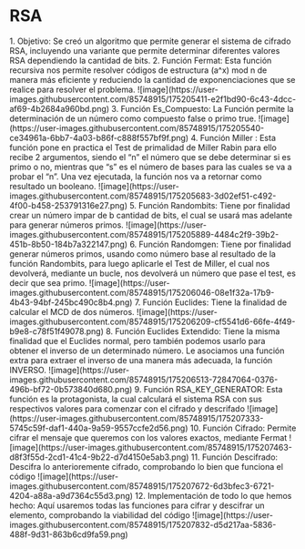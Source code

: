 <h1> RSA</h1>
1. Objetivo: Se creó un algoritmo que permite generar el sistema de cifrado RSA, incluyendo una variante que permite determinar diferentes valores RSA dependiendo la cantidad de bits. 2. Función Fermat: Esta función recursiva nos permite resolver códigos de estructura (a^x) mod n de manera más eficiente y reduciendo la cantidad de exponenciaciones que se realice para resolver el problema. ![image](https://user-images.githubusercontent.com/85748915/175205411-e2f1bd90-6c43-4dcc-af69-4b2684a960bd.png) 3. Función Es_Compuesto: La Función permite la determinación de un número como compuesto false o primo true. ![image](https://user-images.githubusercontent.com/85748915/175205540-ce34961a-6bb7-4a03-b86f-c888f557bf9f.png) 4. Función Miller : Esta función pone en practica el Test de primalidad de Miller Rabin para ello recibe 2 argumentos, siendo el “n” el número que se debe determinar si es primo o no, mientras que “s” es el número de bases para las cuales se va a probar el “n”. Una vez ejecutada, la función nos va a retornar como resultado un booleano. ![image](https://user-images.githubusercontent.com/85748915/175205683-3d02ef51-c492-4f00-b458-253791316e27.png) 5. Función Randombits: Tiene por finalidad crear un número impar de b cantidad de bits, el cual se usará mas adelante para generar números primos. ![image](https://user-images.githubusercontent.com/85748915/175205889-4484c2f9-39b2-451b-8b50-184b7a322147.png) 6. Función Randomgen: Tiene por finalidad generar números primos, usando como número base al resultado de la función Randombits, para luego aplicarle el Test de Miller, el cual nos devolverá, mediante un bucle, nos devolverá un número que pase el test, es decir que sea primo. ![image](https://user-images.githubusercontent.com/85748915/175206046-08e1f32a-17b9-4b43-94bf-245bc490c8b4.png) 7. Función Euclides: Tiene la finalidad de calcular el MCD de dos números. ![image](https://user-images.githubusercontent.com/85748915/175206209-cf5541d6-66fe-4f49-b9e8-c78f51f49078.png) 8. Función Euclides Extendido: Tiene la misma finalidad que el Euclides normal, pero también podemos usarlo para obtener el inverso de un determinado número. Le asociamos una función extra para extraer el inverso de una manera más adecuada, la función INVERSO. ![image](https://user-images.githubusercontent.com/85748915/175206513-72847064-0376-496b-bf72-0b573840d680.png) 9. Función RSA_KEY_GENERATOR: Esta función es la protagonista, la cual calculará el sistema RSA con sus respectivos valores para comenzar con el cifrado y descrifado ![image](https://user-images.githubusercontent.com/85748915/175207333-5745c59f-daf1-440a-9a59-9557ccfe2d56.png) 10. Función Cifrado: Permite cifrar el mensaje que queremos con los valores exactos, mediante Fermat ![image](https://user-images.githubusercontent.com/85748915/175207463-d8f3f55d-2cd1-41c4-9b22-d7d4150e5ab3.png) 11. Función Descifrado: Descifra lo anterioremente cifrado, comprobando lo bien que funciona el código ![image](https://user-images.githubusercontent.com/85748915/175207672-6d3bfec3-6721-4204-a88a-a9d7364c55d3.png) 12. Implementación de todo lo que hemos hecho: Aquí usaremos todas las funciones para cifrar y descifrar un elemento, comprobando la viabilidad del código ![image](https://user-images.githubusercontent.com/85748915/175207832-d5d217aa-5836-488f-9d31-863b6cd9fa59.png)
